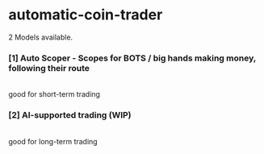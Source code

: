 # automatic-coin-trader

2 Models available.

### [1] Auto Scoper - Scopes for BOTS / big hands making money, following their route
<br/>
good for short-term trading

### [2] AI-supported trading (WIP)
<br/>
good for long-term trading
